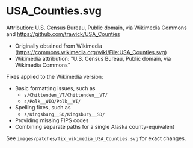 # USA_Counties.svg

Attribution: U.S. Census Bureau, Public domain, via Wikimedia Commons and https://github.com/trawick/USA_Counties

* Originally obtained from Wikimedia (https://commons.wikimedia.org/wiki/File:USA_Counties.svg)
* Wikimedia attribution: "U.S. Census Bureau, Public domain, via Wikimedia Commons"

Fixes applied to the Wikimedia version:

- Basic formatting issues, such as
  - `s/Chittenden_VT/Chittenden__VT/`
  - `s/Polk__WIO/Polk__WI/`
- Spelling fixes, such as
  - `s/Kingsburg__SD/Kingsbury__SD/`
- Providing missing FIPS codes
- Combining separate paths for a single Alaska county-equivalent

See `images/patches/fix_wikimedia_USA_Counties.svg` for exact changes.
